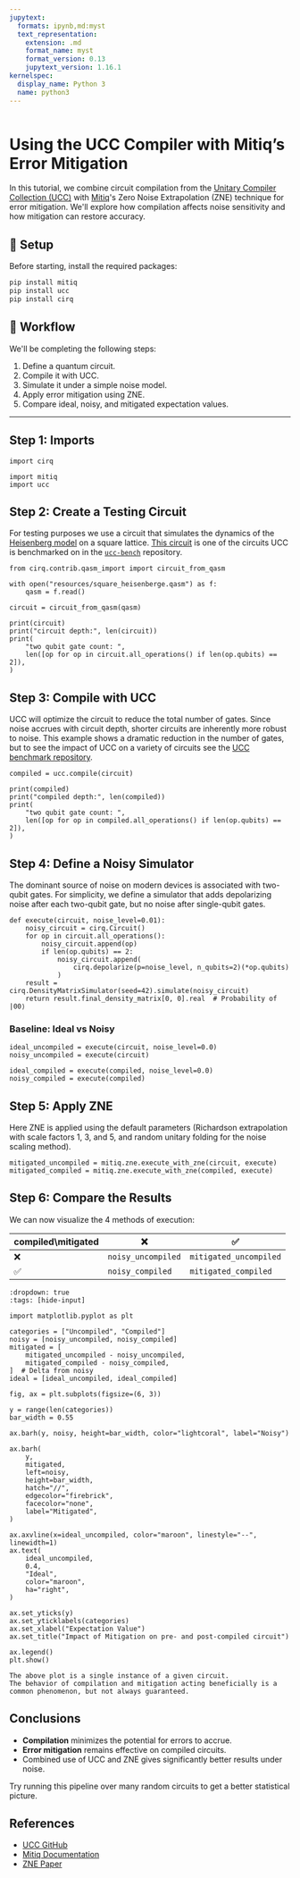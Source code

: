 ```yaml
---
jupytext:
  formats: ipynb,md:myst
  text_representation:
    extension: .md
    format_name: myst
    format_version: 0.13
    jupytext_version: 1.16.1
kernelspec:
  display_name: Python 3
  name: python3
---
```


```{tags} ucc, zne, beginner
```

# Using the UCC Compiler with Mitiq’s Error Mitigation

In this tutorial, we combine circuit compilation from the [Unitary Compiler Collection (UCC)](https://ucc.readthedocs.io/) with [Mitiq](https://mitiq.readthedocs.io/)'s Zero Noise Extrapolation (ZNE) technique for error mitigation. We'll explore how compilation affects noise sensitivity and how mitigation can restore accuracy.

## 🧰 Setup

Before starting, install the required packages:

```bash
pip install mitiq
pip install ucc
pip install cirq
```

## 🔁 Workflow

We'll be completing the following steps:

1. Define a quantum circuit.
2. Compile it with UCC.
3. Simulate it under a simple noise model.
4. Apply error mitigation using ZNE.
5. Compare ideal, noisy, and mitigated expectation values.

---

## Step 1: Imports

```{code-cell} ipython3
import cirq

import mitiq
import ucc
```

## Step 2: Create a Testing Circuit

For testing purposes we use a circuit that simulates the dynamics of the [Heisenberg model](https://en.wikipedia.org/wiki/Quantum_Heisenberg_model) on a square lattice.
[This circuit](https://github.com/unitaryfoundation/ucc-bench/blob/bc3e88e9c564efdb9e5a7af7493a7e1811c8fbf9/benchmarks/circuits/benchpress/square_heisenberg_N9_basis_rz_rx_ry_cx.qasm) is one of the circuits UCC is benchmarked on in the [`ucc-bench`](https://github.com/unitaryfoundation/ucc-bench) repository.

```{code-cell} ipython3
from cirq.contrib.qasm_import import circuit_from_qasm

with open("resources/square_heisenberge.qasm") as f:
    qasm = f.read()

circuit = circuit_from_qasm(qasm)

print(circuit)
print("circuit depth:", len(circuit))
print(
    "two qubit gate count: ",
    len([op for op in circuit.all_operations() if len(op.qubits) == 2]),
)
```

## Step 3: Compile with UCC

UCC will optimize the circuit to reduce the total number of gates.
Since noise accrues with circuit depth, shorter circuits are inherently more robust to noise.
This example shows a dramatic reduction in the number of gates, but to see the impact of UCC on a variety of circuits see the [UCC benchmark repository](https://github.com/unitaryfoundation/ucc-bench).

```{code-cell} ipython3
compiled = ucc.compile(circuit)

print(compiled)
print("compiled depth:", len(compiled))
print(
    "two qubit gate count: ",
    len([op for op in compiled.all_operations() if len(op.qubits) == 2]),
)
```

## Step 4: Define a Noisy Simulator

The dominant source of noise on modern devices is associated with two-qubit gates.
For simplicity, we define a simulator that adds depolarizing noise after each two-qubit gate, but no noise after single-qubit gates.

```{code-cell} ipython3
def execute(circuit, noise_level=0.01):
    noisy_circuit = cirq.Circuit()
    for op in circuit.all_operations():
        noisy_circuit.append(op)
        if len(op.qubits) == 2:
            noisy_circuit.append(
                cirq.depolarize(p=noise_level, n_qubits=2)(*op.qubits)
            )
    result = cirq.DensityMatrixSimulator(seed=42).simulate(noisy_circuit)
    return result.final_density_matrix[0, 0].real  # Probability of |00⟩
```

### Baseline: Ideal vs Noisy

```{code-cell} ipython3
ideal_uncompiled = execute(circuit, noise_level=0.0)
noisy_uncompiled = execute(circuit)

ideal_compiled = execute(compiled, noise_level=0.0)
noisy_compiled = execute(compiled)
```

## Step 5: Apply ZNE

Here ZNE is applied using the default parameters (Richardson extrapolation with scale factors 1, 3, and 5, and random unitary folding for the noise scaling method).

```{code-cell} ipython3
mitigated_uncompiled = mitiq.zne.execute_with_zne(circuit, execute)
mitigated_compiled = mitiq.zne.execute_with_zne(compiled, execute)
```

## Step 6: Compare the Results

We can now visualize the 4 methods of execution:

| compiled\mitigated | ❌                 | ✅                     |
| ------------------ | ------------------ | ---------------------- |
| ❌                 | `noisy_uncompiled` | `mitigated_uncompiled` |
| ✅                 | `noisy_compiled`   | `mitigated_compiled`   |

```{code-cell} ipython3
:dropdown: true
:tags: [hide-input]

import matplotlib.pyplot as plt

categories = ["Uncompiled", "Compiled"]
noisy = [noisy_uncompiled, noisy_compiled]
mitigated = [
    mitigated_uncompiled - noisy_uncompiled,
    mitigated_compiled - noisy_compiled,
]  # Delta from noisy
ideal = [ideal_uncompiled, ideal_compiled]

fig, ax = plt.subplots(figsize=(6, 3))

y = range(len(categories))
bar_width = 0.55

ax.barh(y, noisy, height=bar_width, color="lightcoral", label="Noisy")

ax.barh(
    y,
    mitigated,
    left=noisy,
    height=bar_width,
    hatch="//",
    edgecolor="firebrick",
    facecolor="none",
    label="Mitigated",
)

ax.axvline(x=ideal_uncompiled, color="maroon", linestyle="--", linewidth=1)
ax.text(
    ideal_uncompiled,
    0.4,
    "Ideal",
    color="maroon",
    ha="right",
)

ax.set_yticks(y)
ax.set_yticklabels(categories)
ax.set_xlabel("Expectation Value")
ax.set_title("Impact of Mitigation on pre- and post-compiled circuit")

ax.legend()
plt.show()
```

```{warning}
The above plot is a single instance of a given circuit.
The behavior of compilation and mitigation acting beneficially is a common phenomenon, but not always guaranteed.
```

## Conclusions

- **Compilation** minimizes the potential for errors to accrue.
- **Error mitigation** remains effective on compiled circuits.
- Combined use of UCC and ZNE gives significantly better results under noise.

Try running this pipeline over many random circuits to get a better statistical picture.

## References

- [UCC GitHub](https://github.com/unitaryfoundation/ucc)
- [Mitiq Documentation](https://mitiq.readthedocs.io/)
- [ZNE Paper](https://arxiv.org/abs/1612.02058)
